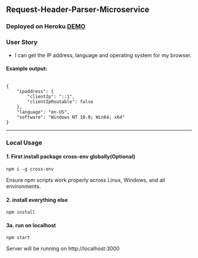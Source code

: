 ## Request-Header-Parser-Microservice

### Deployed on Heroku [DEMO](https://headerParser-yuchiu.herokuapp.com/)

### User Story

-  I can get the IP address, language and operating system for my browser.

#### Example output:

```

{
    "ipaddress": {
        "clientIp": "::1",
        "clientIpRoutable": false
    },
    "language": "en-US",
    "software": "Windows NT 10.0; Win64; x64"
}

``` 

*****************************************************

### Local Usage 
#### 1. First install package cross-env globally(Optional)

```
npm i -g cross-env

```
Ensure npm scripts work properly across Linux, Windows, and all environments.

#### 2. install everything else

```
npm install

```

#### 3a. run on localhost

```
npm start

```
Server will be running on http://localhost:3000